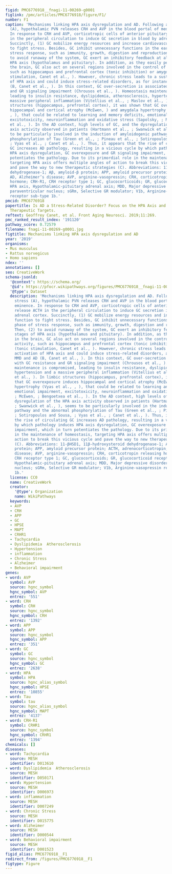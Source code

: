 ```yaml
---
figid: PMC6776918__fnagi-11-00269-g0001
figlink: /pmc/articles/PMC6776918/figure/F1/
number: F1
caption: 'Mechanisms linking HPA axis dysregulation and AD. Following acute stress
  (A), hypothalamic PVN releases CRH and AVP in the blood portal of median eminence.
  In response to CRH and AVP, corticotropic cells of anterior pituitary release ACTH
  in the peripheral circulation to induce GC secretion in blood by adrenal cortex.
  Succinctly, (1) GC mobilize energy resources and increase cardiovascular function
  to fight stress. Besides, GC inhibit unnecessary functions in the early phase of
  stress response, such as immunity, growth, digestion and reproduction. Then, (2)
  to avoid runaway of the system, GC exert an inhibitory feedback at all stages of
  HPA axis (hypothalamus and pituitary). In addition, as they easily penetrate in
  the brain, GC also act on several regions involved in the control of HPA axis activity,
  such as hippocampus and prefrontal cortex (tonic inhibition) or amygdala (tonic
  stimulation, Canet et al., ). However, chronic stress leads to a sustained activation
  of HPA axis and could induce stress-related disorders, as for instance MMD and AD
  (B, Canet et al., ). In this context, GC over-secretion is associated with GC resistance
  and GR signaling impairment (Chrousos et al., ). Homeostasis maintenance is compromised,
  leading to insulin resistance, dyslipidemia, atherosclerosis, hypertension and a
  massive peripheral inflammation (Vitellius et al., ; Maslov et al., ). In limbic
  structures (hippocampus, prefrontal cortex), it was shown that GC overexposure induces
  hippocampal and cortical atrophy (McEwen, ) and amygdala hypertrophy (Vyas et al.,
  , ), that could be related to learning and memory deficits, emotional impairment,
  excitotoxicity, neuroinflammation and oxidative stress (Sapolsky, ; McEwen, ; Bengoetxea
  et al., ). In the AD context, high levels of GC, and the dysregulation of the HPA
  axis activity observed in patients (Hartmann et al., ; Swanwick et al., ), seems
  to be particularly involved in the induction of amyloidogenic pathway and the abnormal
  phosphorylation of Tau (Green et al., ; Pineau et al., ; Sotiropoulos and Sousa,
  ; Vyas et al., ; Canet et al., ). Thus, it appears that the rise of circulating
  GC increases AD pathology, resulting in a vicious cycle by which pathology induces
  HPA axis dysregulation, GC overexposure and GR signaling impairment, which in turn
  potentiates the pathology. Due to its primordial role in the maintenance of homeostasis,
  targeting HPA axis offers multiple angles of action to break this vicious cycle
  and pave the way to new therapeutic strategies (C). Abbreviations: 11-βHSD1, 11β-hydroxysteroid
  dehydrogenase-1; Aβ, amyloid-β protein; APP, amyloid precursor protein; ACTH, adrenocorticotropin;
  AD, Alzheimer’s disease; AVP, arginine-vasopressin; CRH, corticotropin releasing
  hormone; CRH-R1, CRH receptor type 1; GC, glucocorticoids; GR, glucocorticoid receptors;
  HPA axis, Hypothalamic-pituitary adrenal axis; MDD, Major depressive disorder; PVN,
  paraventricular nucleus; sGRm, Selective GR modulator; V1b, Arginine-vasopressin
  receptor sub-type 1b.'
pmcid: PMC6776918
papertitle: Is AD a Stress-Related Disorder? Focus on the HPA Axis and Its Promising
  Therapeutic Targets.
reftext: Geoffrey Canet, et al. Front Aging Neurosci. 2019;11:269.
pmc_ranked_result_index: '191120'
pathway_score: 0.72579
filename: fnagi-11-00269-g0001.jpg
figtitle: Mechanisms linking HPA axis dysregulation and AD
year: '2019'
organisms:
- Mus musculus
- Rattus norvegicus
- Homo sapiens
ndex: ''
annotations: []
seo: CreativeWork
schema-jsonld:
  '@context': https://schema.org/
  '@id': https://pfocr.wikipathways.org/figures/PMC6776918__fnagi-11-00269-g0001.html
  '@type': Dataset
  description: 'Mechanisms linking HPA axis dysregulation and AD. Following acute
    stress (A), hypothalamic PVN releases CRH and AVP in the blood portal of median
    eminence. In response to CRH and AVP, corticotropic cells of anterior pituitary
    release ACTH in the peripheral circulation to induce GC secretion in blood by
    adrenal cortex. Succinctly, (1) GC mobilize energy resources and increase cardiovascular
    function to fight stress. Besides, GC inhibit unnecessary functions in the early
    phase of stress response, such as immunity, growth, digestion and reproduction.
    Then, (2) to avoid runaway of the system, GC exert an inhibitory feedback at all
    stages of HPA axis (hypothalamus and pituitary). In addition, as they easily penetrate
    in the brain, GC also act on several regions involved in the control of HPA axis
    activity, such as hippocampus and prefrontal cortex (tonic inhibition) or amygdala
    (tonic stimulation, Canet et al., ). However, chronic stress leads to a sustained
    activation of HPA axis and could induce stress-related disorders, as for instance
    MMD and AD (B, Canet et al., ). In this context, GC over-secretion is associated
    with GC resistance and GR signaling impairment (Chrousos et al., ). Homeostasis
    maintenance is compromised, leading to insulin resistance, dyslipidemia, atherosclerosis,
    hypertension and a massive peripheral inflammation (Vitellius et al., ; Maslov
    et al., ). In limbic structures (hippocampus, prefrontal cortex), it was shown
    that GC overexposure induces hippocampal and cortical atrophy (McEwen, ) and amygdala
    hypertrophy (Vyas et al., , ), that could be related to learning and memory deficits,
    emotional impairment, excitotoxicity, neuroinflammation and oxidative stress (Sapolsky,
    ; McEwen, ; Bengoetxea et al., ). In the AD context, high levels of GC, and the
    dysregulation of the HPA axis activity observed in patients (Hartmann et al.,
    ; Swanwick et al., ), seems to be particularly involved in the induction of amyloidogenic
    pathway and the abnormal phosphorylation of Tau (Green et al., ; Pineau et al.,
    ; Sotiropoulos and Sousa, ; Vyas et al., ; Canet et al., ). Thus, it appears that
    the rise of circulating GC increases AD pathology, resulting in a vicious cycle
    by which pathology induces HPA axis dysregulation, GC overexposure and GR signaling
    impairment, which in turn potentiates the pathology. Due to its primordial role
    in the maintenance of homeostasis, targeting HPA axis offers multiple angles of
    action to break this vicious cycle and pave the way to new therapeutic strategies
    (C). Abbreviations: 11-βHSD1, 11β-hydroxysteroid dehydrogenase-1; Aβ, amyloid-β
    protein; APP, amyloid precursor protein; ACTH, adrenocorticotropin; AD, Alzheimer’s
    disease; AVP, arginine-vasopressin; CRH, corticotropin releasing hormone; CRH-R1,
    CRH receptor type 1; GC, glucocorticoids; GR, glucocorticoid receptors; HPA axis,
    Hypothalamic-pituitary adrenal axis; MDD, Major depressive disorder; PVN, paraventricular
    nucleus; sGRm, Selective GR modulator; V1b, Arginine-vasopressin receptor sub-type
    1b.'
  license: CC0
  name: CreativeWork
  creator:
    '@type': Organization
    name: WikiPathways
  keywords:
  - AVP
  - CRH
  - APP
  - GC
  - HPSE
  - MAPT
  - CRHR1
  - Tachycardia
  - Dyslipidemia  Atherosclerosis
  - Hypertension
  - inflammation
  - Chronic Stress
  - Alzheimer
  - Behavioral impairment
genes:
- word: AVP
  symbol: AVP
  source: hgnc_symbol
  hgnc_symbol: AVP
  entrez: '551'
- word: CRH
  symbol: CRH
  source: hgnc_symbol
  hgnc_symbol: CRH
  entrez: '1392'
- word: APP
  symbol: APP
  source: hgnc_symbol
  hgnc_symbol: APP
  entrez: '351'
- word: GC
  symbol: GC
  source: hgnc_symbol
  hgnc_symbol: GC
  entrez: '2638'
- word: HPA
  symbol: HPA
  source: hgnc_alias_symbol
  hgnc_symbol: HPSE
  entrez: '10855'
- word: Tau
  symbol: tau
  source: hgnc_alias_symbol
  hgnc_symbol: MAPT
  entrez: '4137'
- word: CRH-R1
  symbol: CRHR1
  source: hgnc_symbol
  hgnc_symbol: CRHR1
  entrez: '1394'
chemicals: []
diseases:
- word: Tachycardia
  source: MESH
  identifier: D013610
- word: Dyslipidemia  Atherosclerosis
  source: MESH
  identifier: D050171
- word: Hypertension
  source: MESH
  identifier: D006973
- word: inflammation
  source: MESH
  identifier: D007249
- word: Chronic Stress
  source: MESH
  identifier: D015775
- word: Alzheimer
  source: MESH
  identifier: D000544
- word: Behavioral impairment
  source: MESH
  identifier: D001523
figid_alias: PMC6776918__F1
redirect_from: /figures/PMC6776918__F1
figtype: Figure
---
```

